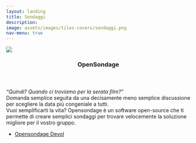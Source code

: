 ```yaml
---
layout: landing
title: Sondaggi
description:
image: assets/images/tiles-covers/sondaggi.png
nav-menu: true
---
```


<!-- Main -->
<div id="main">

<!-- Two -->
<section id="two" class="spotlights">
  <section>
    <img src="{{ "assets/images/logos/opensondage_temp.png" | relative_url }}" loading="lazy">
    <div class="content">
      <div class="inner">
        <header class="major">
          <h3>OpenSondage</h3>
        </header>
        <p>
          <i>“Quindi? Quando ci troviamo per la serata film?”</i><br>
          Domanda semplice seguita da una decisamente meno semplice discussione per scegliere la data più congeniale a tutti.<br>
          Vuoi semplificarti la vita? Opensondage è un software open-source che ti permette di creare semplici sondaggi per trovare velocemente la soluzione migliore per il vostro gruppo.
        </p>
        <ul class="actions">
          <li><a href="https://opensondage.devol.it" class="button">Opensondage Devol</a></li>
        </ul>
      </div>
    </div>
  </section>
</section>

</div>
